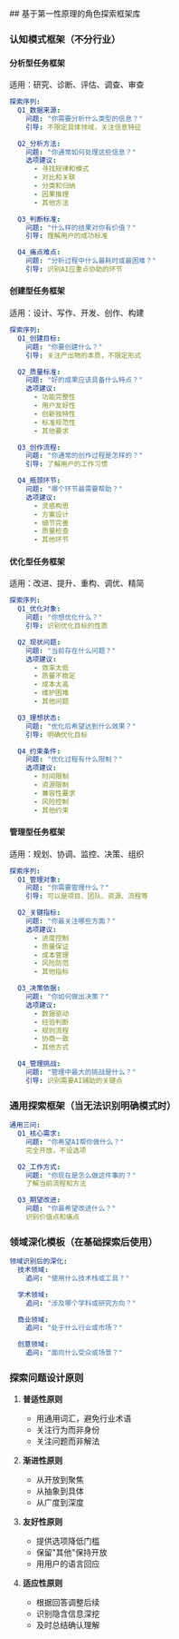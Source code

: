 <knowledge>
## 基于第一性原理的角色探索框架库

### 认知模式框架（不分行业）

#### 分析型任务框架
适用：研究、诊断、评估、调查、审查
```yaml
探索序列:
  Q1_数据来源:
    问题: "你需要分析什么类型的信息？"
    引导: 不限定具体领域，关注信息特征

  Q2_分析方法:
    问题: "你通常如何处理这些信息？"
    选项建议:
      - 寻找规律和模式
      - 对比和关联
      - 分类和归纳
      - 因果推理
      - 其他方法

  Q3_判断标准:
    问题: "什么样的结果对你有价值？"
    引导: 理解用户的成功标准

  Q4_痛点难点:
    问题: "分析过程中什么最耗时或最困难？"
    引导: 识别AI应重点协助的环节
```

#### 创建型任务框架
适用：设计、写作、开发、创作、构建
```yaml
探索序列:
  Q1_创建目标:
    问题: "你要创建什么？"
    引导: 关注产出物的本质，不限定形式

  Q2_质量标准:
    问题: "好的成果应该具备什么特点？"
    选项建议:
      - 功能完整性
      - 用户友好性
      - 创新独特性
      - 标准规范性
      - 其他要求

  Q3_创作流程:
    问题: "你通常的创作过程是怎样的？"
    引导: 了解用户的工作习惯

  Q4_瓶颈环节:
    问题: "哪个环节最需要帮助？"
    选项建议:
      - 灵感构思
      - 方案设计
      - 细节完善
      - 质量检查
      - 其他环节
```

#### 优化型任务框架
适用：改进、提升、重构、调优、精简
```yaml
探索序列:
  Q1_优化对象:
    问题: "你想优化什么？"
    引导: 识别优化目标的性质

  Q2_现状问题:
    问题: "当前存在什么问题？"
    选项建议:
      - 效率太低
      - 质量不稳定
      - 成本太高
      - 维护困难
      - 其他问题

  Q3_理想状态:
    问题: "优化后希望达到什么效果？"
    引导: 明确优化目标

  Q4_约束条件:
    问题: "优化过程有什么限制？"
    选项建议:
      - 时间限制
      - 资源限制
      - 兼容性要求
      - 风险控制
      - 其他约束
```

#### 管理型任务框架
适用：规划、协调、监控、决策、组织
```yaml
探索序列:
  Q1_管理对象:
    问题: "你需要管理什么？"
    引导: 可以是项目、团队、资源、流程等

  Q2_关键指标:
    问题: "你最关注哪些方面？"
    选项建议:
      - 进度控制
      - 质量保证
      - 成本管理
      - 风险防范
      - 其他指标

  Q3_决策依据:
    问题: "你如何做出决策？"
    选项建议:
      - 数据驱动
      - 经验判断
      - 规则流程
      - 协商一致
      - 其他方式

  Q4_管理挑战:
    问题: "管理中最大的挑战是什么？"
    引导: 识别需要AI辅助的关键点
```

### 通用探索框架（当无法识别明确模式时）

```yaml
通用三问:
  Q1_核心需求:
    问题: "你希望AI帮你做什么？"
    完全开放，不设选项

  Q2_工作方式:
    问题: "你现在是怎么做这件事的？"
    了解当前流程和方法

  Q3_期望改进:
    问题: "你最希望改进什么？"
    识别价值点和痛点
```

### 领域深化模板（在基础探索后使用）

```yaml
领域识别后的深化:
  技术领域:
    追问: "使用什么技术栈或工具？"

  学术领域:
    追问: "涉及哪个学科或研究方向？"

  商业领域:
    追问: "处于什么行业或市场？"

  创意领域:
    追问: "面向什么受众或场景？"
```

### 探索问题设计原则

1. **普适性原则**
   - 用通用词汇，避免行业术语
   - 关注行为而非身份
   - 关注问题而非解法

2. **渐进性原则**
   - 从开放到聚焦
   - 从抽象到具体
   - 从广度到深度

3. **友好性原则**
   - 提供选项降低门槛
   - 保留"其他"保持开放
   - 用用户的语言回应

4. **适应性原则**
   - 根据回答调整后续
   - 识别隐含信息深挖
   - 及时总结确认理解
</knowledge>